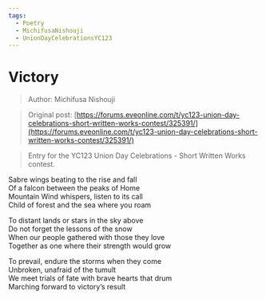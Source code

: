 ```yaml
---
tags:
  - Poetry
  - MichifusaNishouji
  - UnionDayCelebrationsYC123
---
```


# Victory

> Author: Michifusa Nishouji

> Original post: [https://forums.eveonline.com/t/yc123-union-day-celebrations-short-written-works-contest/325391/](https://forums.eveonline.com/t/yc123-union-day-celebrations-short-written-works-contest/325391/)

> Entry for the YC123 Union Day Celebrations - Short Written Works contest.

Sabre wings beating to the rise and fall<br>
Of a falcon between the peaks of Home<br>
Mountain Wind whispers, listen to its call<br>
Child of forest and the sea where you roam<br>

To distant lands or stars in the sky above<br>
Do not forget the lessons of the snow<br>
When our people gathered with those they love<br>
Together as one where their strength would grow<br>

To prevail, endure the storms when they come<br>
Unbroken, unafraid of the tumult<br>
We meet trials of fate with brave hearts that drum<br>
Marching forward to victory’s result<br>
